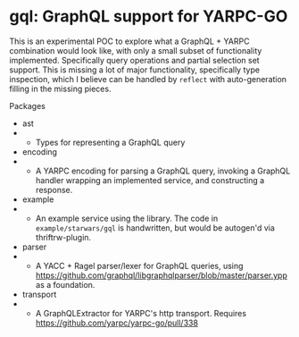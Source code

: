 # gql: GraphQL support for YARPC-GO

This is an experimental POC to explore what
a GraphQL + YARPC combination would look like,
with only a small subset of functionality
implemented. Specifically query operations and
partial selection set support.
This is missing a lot of
major functionality, specifically type
inspection, which I believe can be handled
by `reflect` with auto-generation filling
in the missing pieces.

Packages

* ast
* * Types for representing a GraphQL query
* encoding
* * A YARPC encoding for parsing a GraphQL query,
invoking a GraphQL handler wrapping an implemented
service, and constructing a response.
* example
* * An example service using the library. The code
in `example/starwars/gql` is handwritten, but would
be autogen'd via thriftrw-plugin.
* parser
* * A YACC + Ragel parser/lexer for GraphQL queries,
using https://github.com/graphql/libgraphqlparser/blob/master/parser.ypp
as a foundation.
* transport
* * A GraphQLExtractor for YARPC's http transport. Requires
https://github.com/yarpc/yarpc-go/pull/338



